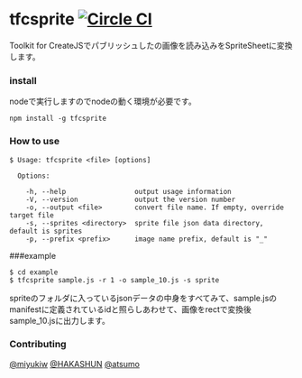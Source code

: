 tfcsprite [![Circle CI](https://circleci.com/gh/atsumo/tfcsprite.svg?style=svg)](https://circleci.com/gh/atsumo/tfcsprite)
=========

Toolkit for CreateJSでパブリッシュしたの画像を読み込みをSpriteSheetに変換します。

### install
nodeで実行しますのでnodeの動く環境が必要です。

```
npm install -g tfcsprite
```

### How to use
```
$ Usage: tfcsprite <file> [options]

  Options:

    -h, --help                 output usage information
    -V, --version              output the version number
    -o, --output <file>        convert file name. If empty, override target file
    -s, --sprites <directory>  sprite file json data directory, default is sprites
    -p, --prefix <prefix>      image name prefix, default is "_" 
```
###example
```
$ cd example
$ tfcsprite sample.js -r 1 -o sample_10.js -s sprite
```

spriteのフォルダに入っているjsonデータの中身をすべてみて、sample.jsのmanifestに定義されているidと照らしあわせて、画像をrectで変換後sample_10.jsに出力します。

### Contributing
[@miyukiw](https://github.com/miyukiw)
[@HAKASHUN](https://github.com/HAKASHUN)
[@atsumo](https://github.com/atsumo)
